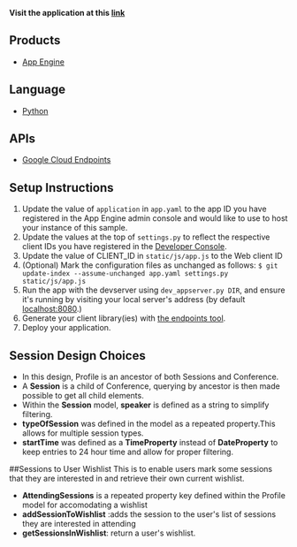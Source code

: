 **Visit the application at this [link][7]**

## Products
- [App Engine][1]

## Language
- [Python][2]

## APIs
- [Google Cloud Endpoints][3]

## Setup Instructions
1. Update the value of `application` in `app.yaml` to the app ID you
   have registered in the App Engine admin console and would like to use to host
   your instance of this sample.
1. Update the values at the top of `settings.py` to
   reflect the respective client IDs you have registered in the
   [Developer Console][4].
1. Update the value of CLIENT_ID in `static/js/app.js` to the Web client ID
1. (Optional) Mark the configuration files as unchanged as follows:
   `$ git update-index --assume-unchanged app.yaml settings.py static/js/app.js`
1. Run the app with the devserver using `dev_appserver.py DIR`, and ensure it's running by visiting
   your local server's address (by default [localhost:8080][5].)
1. Generate your client library(ies) with [the endpoints tool][6].
1. Deploy your application.


[1]: https://developers.google.com/appengine
[2]: http://python.org
[3]: https://developers.google.com/appengine/docs/python/endpoints/
[4]: https://console.developers.google.com/
[5]: https://localhost:8080/
[6]: https://developers.google.com/appengine/docs/python/endpoints/endpoints_tool
[7]: https://amiable-hour-95808.appspot.com 



## Session Design Choices
- In this design, Profile is an ancestor of both Sessions and Conference.
- A **Session** is a child of Conference, querying by ancestor is then made possible to get all child elements. 
- Within the **Session** model, **speaker** is defined as a string to simplify filtering.
- **typeOfSession** was defined in the model as a repeated property.This allows for multiple session types. 
- **startTime** was defined as a **TimeProperty** instead of **DateProperty** to keep entries to 24 hour time and allow for proper filtering.

##Sessions to User Wishlist
This is to enable users mark some sessions that they are interested in and retrieve their own current wishlist.
- **AttendingSessions** is a repeated property key defined within the Profile model for accomodating a wishlist
- **addSessionToWishlist** :adds the session to the user's list of sessions they are interested in attending
- **getSessionsInWishlist**: return a user's wishlist.


